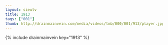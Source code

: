 ```yaml
--- 
layout: sieutv
title: 1913
tags: ["001"]
thumb: http://drainmainvein.com/media/videos/tmb/000/001/913/player.jpg
---
```

{% include drainmainvein key="1913" %} 
